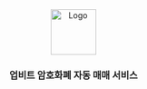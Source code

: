 <div align="center">
  <a href="https://github.com/othneildrew/Best-README-Template">
    <img src="images/logo.png" alt="Logo" width="80" height="80">
  </a>

  <h3 align="center">업비트 암호화폐 자동 매매 서비스</h3>
  </p>
</div>
